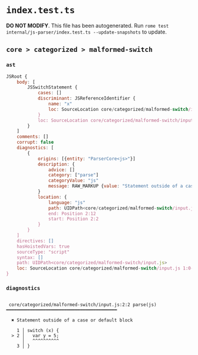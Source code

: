# `index.test.ts`

**DO NOT MODIFY**. This file has been autogenerated. Run `rome test internal/js-parser/index.test.ts --update-snapshots` to update.

## `core > categorized > malformed-switch`

### `ast`

```javascript
JSRoot {
	body: [
		JSSwitchStatement {
			cases: []
			discriminant: JSReferenceIdentifier {
				name: "x"
				loc: SourceLocation core/categorized/malformed-switch/input.js 1:8-1:9 (x)
			}
			loc: SourceLocation core/categorized/malformed-switch/input.js 1:0-3:1
		}
	]
	comments: []
	corrupt: false
	diagnostics: [
		{
			origins: [{entity: "ParserCore<js>"}]
			description: {
				advice: []
				category: ["parse"]
				categoryValue: "js"
				message: RAW_MARKUP {value: "Statement outside of a case or default block"}
			}
			location: {
				language: "js"
				path: UIDPath<core/categorized/malformed-switch/input.js>
				end: Position 2:12
				start: Position 2:2
			}
		}
	]
	directives: []
	hasHoistedVars: true
	sourceType: "script"
	syntax: []
	path: UIDPath<core/categorized/malformed-switch/input.js>
	loc: SourceLocation core/categorized/malformed-switch/input.js 1:0-3:1
}
```

### `diagnostics`

```

 core/categorized/malformed-switch/input.js:2:2 parse(js) ━━━━━━━━━━━━━━━━━━━━━━━━━━━━━━━━━━━━━━━━━━

  ✖ Statement outside of a case or default block

    1 │ switch (x) {
  > 2 │   var y = 5;
      │   ^^^^^^^^^^
    3 │ }


```
